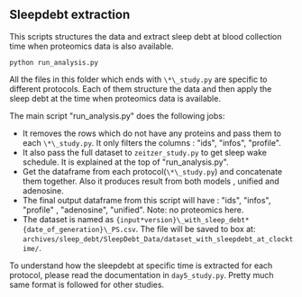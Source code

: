 ## Sleepdebt extraction

This scripts structures the data and extract sleep debt at blood collection time when proteomics data is also available.

```shell
python run_analysis.py
```

All the files in this folder which ends with `\*\_study.py` are specific to different protocols.
Each of them structure the data and then apply the sleep debt at the time when proteomics data is available.

The main script "run_analysis.py" does the following jobs:

- It removes the rows which do not have any proteins and pass them to each `\*\_study.py`. It only filters the columns : "ids", "infos", "profile".
- It also pass the full dataset to `zeitzer_study.py` to get sleep wake schedule. It is explained at the top of "run_analysis.py".
- Get the dataframe from each protocol(`\*\_study.py`) and concatenate them together. Also it produces result from both models , unified and adenosine.
- The final output dataframe from this script will have : "ids", "infos", "profile" , "adenosine", "unified". Note: no proteomics here.
- The dataset is named as `{input*version}\_with_sleep_debt*{date_of_generation}\_PS.csv`. The file will be saved to box at:
  `archives/sleep_debt/SleepDebt_Data/dataset_with_sleepdebt_at_clocktime/`.

To understand how the sleepdebt at specific time is extracted for each protocol, please read the documentation in `day5_study.py`. Pretty much same format is followed for other studies.
